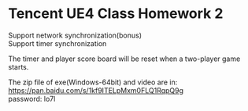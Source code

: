 # Tencent UE4 Class Homework 2  
  
Support network synchronization(bonus)  
Support timer synchronization  

The timer and player score board will be reset when a two-player game starts.  
  
The zip file of exe(Windows-64bit) and video are in:  
https://pan.baidu.com/s/1kf9ITELpMxm0FLQ1RqpQ9g  
password: lo7l  
